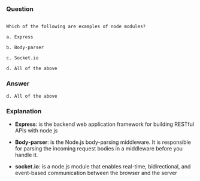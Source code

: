 ### Question
```

Which of the following are examples of node modules?

a. Express

b. Body-parser

c. Socket.io

d. All of the above

```


### Answer

```
d. All of the above
```

### Explanation

- **Express**: is the backend web application framework for building RESTful APIs with node js

- **Body-parser**:  is the Node.js body-parsing middleware. It is responsible for parsing the incoming request bodies in a middleware before you handle it. 

- **socket.io**: is a node.js module that enables real-time, bidirectional, and event-based communication between the browser and the server